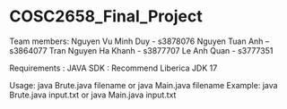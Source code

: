 # COSC2658_Final_Project
Team members:
Nguyen Vu Minh Duy - s3878076
Nguyen Tuan Anh – s3864077
Tran Nguyen Ha Khanh - s3877707
Le Anh Quan - s3777351

Requirements : 
JAVA SDK : Recommend Liberica JDK 17 

Usage: 
java Brute.java filename
or
java Main.java filename
Example:
java Brute.java input.txt
or 
java Main.java input.txt
